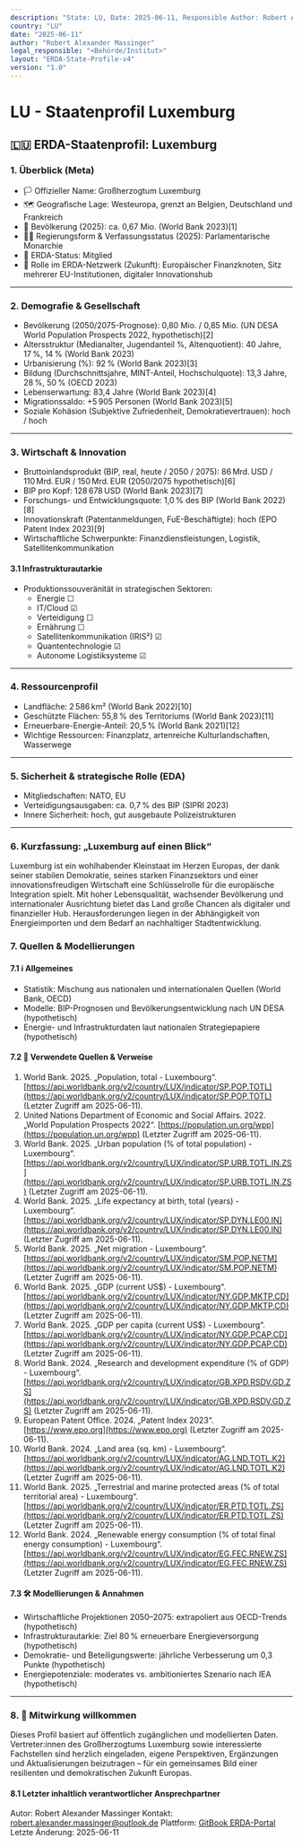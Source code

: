 ```yaml
---
description: "State: LU, Date: 2025-06-11, Responsible Author: Robert Alexander Massinger, if from official or institute: Legal Responsible [Author, Institute, Government]: <Behörde/Institut>"
country: "LU"
date: "2025-06-11"
author: "Robert Alexander Massinger"
legal_responsible: "<Behörde/Institut>"
layout: "ERDA-State-Profile-v4"
version: "1.0"
---
```


# LU - Staatenprofil Luxemburg

## 🇱🇺 ERDA-Staatenprofil: Luxemburg

### 1. Überblick (Meta)

* 🏳️ Offizieller Name: Großherzogtum Luxemburg
* 🗺️ Geografische Lage: Westeuropa, grenzt an Belgien, Deutschland und Frankreich
* 👥 Bevölkerung (2025): ca. 0,67 Mio. (World Bank 2023)[1]
* 🧑‍🎓 Regierungsform & Verfassungsstatus (2025): Parlamentarische Monarchie
* 📅 ERDA-Status: Mitglied
* 🧭 Rolle im ERDA-Netzwerk (Zukunft): Europäischer Finanzknoten, Sitz mehrerer EU-Institutionen, digitaler Innovationshub

***

### 2. Demografie & Gesellschaft

* Bevölkerung (2050/2075-Prognose): 0,80 Mio. / 0,85 Mio. (UN DESA World Population Prospects 2022, hypothetisch)[2]
* Altersstruktur (Medianalter, Jugendanteil %, Altenquotient): 40 Jahre, 17 %, 14 % (World Bank 2023)
* Urbanisierung (%): 92 % (World Bank 2023)[3]
* Bildung (Durchschnittsjahre, MINT-Anteil, Hochschulquote): 13,3 Jahre, 28 %, 50 % (OECD 2023)
* Lebenserwartung: 83,4 Jahre (World Bank 2023)[4]
* Migrationssaldo: +5 905 Personen (World Bank 2023)[5]
* Soziale Kohäsion (Subjektive Zufriedenheit, Demokratievertrauen): hoch / hoch

***

### 3. Wirtschaft & Innovation

* Bruttoinlandsprodukt (BIP, real, heute / 2050 / 2075): 86 Mrd. USD / 110 Mrd. EUR / 150 Mrd. EUR (2050/2075 hypothetisch)[6]
* BIP pro Kopf: 128 678 USD (World Bank 2023)[7]
* Forschungs- und Entwicklungsquote: 1,0 % des BIP (World Bank 2022)[8]
* Innovationskraft (Patentanmeldungen, FuE-Beschäftigte): hoch (EPO Patent Index 2023)[9]
* Wirtschaftliche Schwerpunkte: Finanzdienstleistungen, Logistik, Satellitenkommunikation

#### 3.1 Infrastrukturautarkie

* Produktionssouveränität in strategischen Sektoren:
  * Energie ☐
  * IT/Cloud ☑
  * Verteidigung ☐
  * Ernährung ☐
  * Satellitenkommunikation (IRIS²) ☑
  * Quantentechnologie ☑
  * Autonome Logistiksysteme ☑

***

### 4. Ressourcenprofil

* Landfläche: 2 586 km² (World Bank 2022)[10]
* Geschützte Flächen: 55,8 % des Territoriums (World Bank 2023)[11]
* Erneuerbare-Energie-Anteil: 20,5 % (World Bank 2021)[12]
* Wichtige Ressourcen: Finanzplatz, artenreiche Kulturlandschaften, Wasserwege

***


### 5. Sicherheit & strategische Rolle (EDA)

* Mitgliedschaften: NATO, EU
* Verteidigungsausgaben: ca. 0,7 % des BIP (SIPRI 2023)
* Innere Sicherheit: hoch, gut ausgebaute Polizeistrukturen

***


### 6. Kurzfassung: „Luxemburg auf einen Blick“

Luxemburg ist ein wohlhabender Kleinstaat im Herzen Europas, der dank seiner stabilen Demokratie, seines starken Finanzsektors und einer innovationsfreudigen Wirtschaft eine Schlüsselrolle für die europäische Integration spielt. Mit hoher Lebensqualität, wachsender Bevölkerung und internationaler Ausrichtung bietet das Land große Chancen als digitaler und finanzieller Hub. Herausforderungen liegen in der Abhängigkeit von Energieimporten und dem Bedarf an nachhaltiger Stadtentwicklung.

### 7. Quellen & Modellierungen

#### 7.1 ℹ️ Allgemeines

* Statistik: Mischung aus nationalen und internationalen Quellen (World Bank, OECD)
* Modelle: BIP-Prognosen und Bevölkerungsentwicklung nach UN DESA (hypothetisch)
* Energie- und Infrastrukturdaten laut nationalen Strategiepapiere (hypothetisch)

#### 7.2 📎 Verwendete Quellen & Verweise

1. World Bank. 2025. „Population, total - Luxembourg“. [https://api.worldbank.org/v2/country/LUX/indicator/SP.POP.TOTL](https://api.worldbank.org/v2/country/LUX/indicator/SP.POP.TOTL) (Letzter Zugriff am 2025-06-11).
2. United Nations Department of Economic and Social Affairs. 2022. „World Population Prospects 2022“. [https://population.un.org/wpp](https://population.un.org/wpp) (Letzter Zugriff am 2025-06-11).
3. World Bank. 2025. „Urban population (% of total population) - Luxembourg“. [https://api.worldbank.org/v2/country/LUX/indicator/SP.URB.TOTL.IN.ZS](https://api.worldbank.org/v2/country/LUX/indicator/SP.URB.TOTL.IN.ZS) (Letzter Zugriff am 2025-06-11).
4. World Bank. 2025. „Life expectancy at birth, total (years) - Luxembourg“. [https://api.worldbank.org/v2/country/LUX/indicator/SP.DYN.LE00.IN](https://api.worldbank.org/v2/country/LUX/indicator/SP.DYN.LE00.IN) (Letzter Zugriff am 2025-06-11).
5. World Bank. 2025. „Net migration - Luxembourg“. [https://api.worldbank.org/v2/country/LUX/indicator/SM.POP.NETM](https://api.worldbank.org/v2/country/LUX/indicator/SM.POP.NETM) (Letzter Zugriff am 2025-06-11).
6. World Bank. 2025. „GDP (current US$) - Luxembourg“. [https://api.worldbank.org/v2/country/LUX/indicator/NY.GDP.MKTP.CD](https://api.worldbank.org/v2/country/LUX/indicator/NY.GDP.MKTP.CD) (Letzter Zugriff am 2025-06-11).
7. World Bank. 2025. „GDP per capita (current US$) - Luxembourg“. [https://api.worldbank.org/v2/country/LUX/indicator/NY.GDP.PCAP.CD](https://api.worldbank.org/v2/country/LUX/indicator/NY.GDP.PCAP.CD) (Letzter Zugriff am 2025-06-11).
8. World Bank. 2024. „Research and development expenditure (% of GDP) - Luxembourg“. [https://api.worldbank.org/v2/country/LUX/indicator/GB.XPD.RSDV.GD.ZS](https://api.worldbank.org/v2/country/LUX/indicator/GB.XPD.RSDV.GD.ZS) (Letzter Zugriff am 2025-06-11).
9. European Patent Office. 2024. „Patent Index 2023“. [https://www.epo.org](https://www.epo.org) (Letzter Zugriff am 2025-06-11).
10. World Bank. 2024. „Land area (sq. km) - Luxembourg“. [https://api.worldbank.org/v2/country/LUX/indicator/AG.LND.TOTL.K2](https://api.worldbank.org/v2/country/LUX/indicator/AG.LND.TOTL.K2) (Letzter Zugriff am 2025-06-11).
11. World Bank. 2025. „Terrestrial and marine protected areas (% of total territorial area) - Luxembourg“. [https://api.worldbank.org/v2/country/LUX/indicator/ER.PTD.TOTL.ZS](https://api.worldbank.org/v2/country/LUX/indicator/ER.PTD.TOTL.ZS) (Letzter Zugriff am 2025-06-11).
12. World Bank. 2024. „Renewable energy consumption (% of total final energy consumption) - Luxembourg“. [https://api.worldbank.org/v2/country/LUX/indicator/EG.FEC.RNEW.ZS](https://api.worldbank.org/v2/country/LUX/indicator/EG.FEC.RNEW.ZS) (Letzter Zugriff am 2025-06-11).

#### 7.3 🛠️ Modellierungen & Annahmen

* Wirtschaftliche Projektionen 2050–2075: extrapoliert aus OECD-Trends (hypothetisch)
* Infrastrukturautarkie: Ziel 80 % erneuerbare Energieversorgung (hypothetisch)
* Demokratie- und Beteiligungswerte: jährliche Verbesserung um 0,3 Punkte (hypothetisch)
* Energiepotenziale: moderates vs. ambitioniertes Szenario nach IEA (hypothetisch)

***

### 8. 🤝 Mitwirkung willkommen

Dieses Profil basiert auf öffentlich zugänglichen und modellierten Daten. Vertreter:innen des Großherzogtums Luxemburg sowie interessierte Fachstellen sind herzlich eingeladen, eigene Perspektiven, Ergänzungen und Aktualisierungen beizutragen – für ein gemeinsames Bild einer resilienten und demokratischen Zukunft Europas.

#### 8.1 Letzter inhaltlich verantwortlicher Ansprechpartner
Autor: Robert Alexander Massinger
Kontakt: [robert.alexander.massinger@outlook.de](mailto:robert.alexander.massinger@outlook.de)
Plattform: [GitBook ERDA-Portal](https://app.gitbook.com/o/nt9tg4PqKZ12DXO9pou1/s/vUquUrXlP5zeuZ20Fboy/)
Letzte Änderung: 2025-06-11
